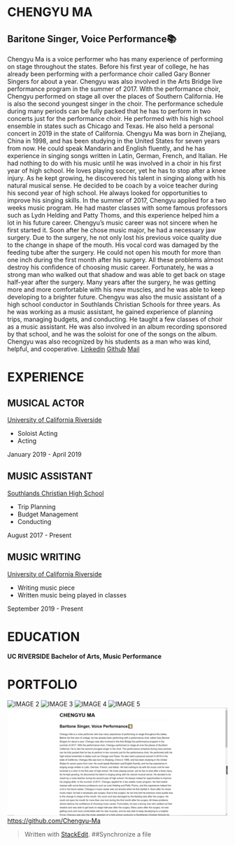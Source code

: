 #	**CHENGYU MA**
##	Baritone Singer, Voice Performance📚

Chengyu Ma is a voice performer who has many experience of performing on stage throughout the states. Before his first year of college, he has already been performing with a performance choir called Gary Bonner Singers for about a year. Chengyu was also involved in the Arts Bridge live performance program in the summer of 2017. With the performance choir, Chengyu performed on stage all over the places of Southern California. He is also the second youngest singer in the choir. The performance schedule during many periods can be fully packed that he has to perform in two concerts just for the performance choir. He performed with his high school ensemble in states such as Chicago and Texas. He also held a personal concert in 2019 in the state of California.
Chengyu Ma was born in Zhejiang, China in 1998, and has been studying in the United States for seven years from now. He could speak Mandarin and English fluently, and he has experience in singing songs written in Latin, German, French, and Italian. He had nothing to do with his music until he was involved in a choir in his first year of high school. He loves playing soccer, yet he has to stop after a knee injury. As he kept growing, he discovered his talent in singing along with his natural musical sense. He decided to be coach by a voice teacher during his second year of high school. He always looked for opportunities to improve his singing skills. In the summer of 2017, Chengyu applied for a two weeks music program. He had master classes with some famous professors such as Lydn Helding and Patty Thoms, and this experience helped him a lot in his future career. Chengyu’s music career was not sincere when he first started it. Soon after he chose music major, he had a necessary jaw surgery. Due to the surgery, he not only lost his previous voice quality due to the change in shape of the mouth. His vocal cord was damaged by the feeding tube after the surgery. He could not open his mouth for more than one inch during the first month after his surgery. All these problems almost destroy his confidence of choosing music career. Fortunately, he was a strong man who walked out that shadow and was able to get back on stage half-year after the surgery. Many years after the surgery, he was getting more and more comfortable with his new muscles, and he was able to keep developing to a brighter future.
Chengyu was also the music assistant of a high school conductor in Southlands Christian Schools for three years. As he was working as a music assistant, he gained experience of planning trips, managing budgets, and conducting. He taught a few classes of choir as a music assistant. He was also involved in an album recording sponsored by that school, and he was the soloist for one of the songs on the album. Chengyu was also recognized by his students as a man who was kind, helpful, and cooperative.
[Linkedin](https://www.linkedin.com/feed/?trk=onboarding-landing) [Github](https://github.com/Chengyu-Ma) [Mail](mailto:cma029@ucr.edu)
##
#	EXPERIENCE
##	MUSICAL ACTOR
[University of California Riverside](https://www.ucr.edu/)

 - Soloist Acting
 - Acting

January 2019 - April 2019
##	MUSIC ASSISTANT
[Southlands Christian High School](https://southlandscs.com/)

 - Trip Planning
 - Budget Management
 - Conducting

August 2017 - Present

##	MUSIC WRITING
[University of California Riverside](https://www.ucr.edu/)

 - Writing music piece
 - Written music being played in classes

September 2019 - Present

#	EDUCATION
**UC RIVERSIDE
Bachelor of Arts, Music Performance**

# PORTFOLIO
![IMAGE 2](image2.jpeg)
![IMAGE 3](image3.jpeg)
![IMAGE 4](image4.jpeg)
![IMAGE 5](imgae5.jpeg)
![Description of Image](img/yourimage.jpg)
https://github.com/Chengyu-Ma
> Written with [StackEdit](https://stackedit.io/).
> ##Synchronize a file

